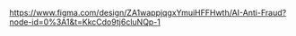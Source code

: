 https://www.figma.com/design/ZA1wappjqgxYmuiHFFHwth/AI-Anti-Fraud?node-id=0%3A1&t=KkcCdo9tj6cluNQp-1
